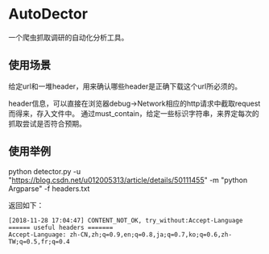 # AutoDector

一个爬虫抓取调研的自动化分析工具。

## 使用场景
给定url和一堆header，用来确认哪些header是正确下载这个url所必须的。

header信息，可以直接在浏览器debug->Network相应的http请求中截取request而得来，存入文件中。
通过must_contain，给定一些标识字符串，来界定每次的抓取尝试是否符合预期。

## 使用举例
python detector.py -u "https://blog.csdn.net/u012005313/article/details/50111455" -m "python Argparse" -f headers.txt

返回如下：
```shell
[2018-11-28 17:04:47] CONTENT_NOT_OK, try_without:Accept-Language
====== useful headers =======
Accept-Language: zh-CN,zh;q=0.9,en;q=0.8,ja;q=0.7,ko;q=0.6,zh-TW;q=0.5,fr;q=0.4
```
